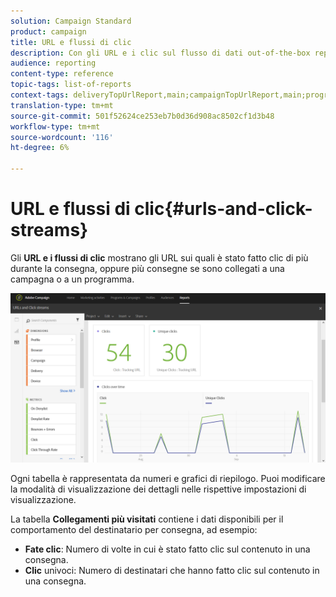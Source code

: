 ```yaml
---
solution: Campaign Standard
product: campaign
title: URL e flussi di clic
description: Con gli URL e i clic sul flusso di dati out-of-the-box report, scoprite il successo degli URL nelle distribuzioni.
audience: reporting
content-type: reference
topic-tags: list-of-reports
context-tags: deliveryTopUrlReport,main;campaignTopUrlReport,main;programTopUrlReport,main
translation-type: tm+mt
source-git-commit: 501f52624ce253eb7b0d36d908ac8502cf1d3b48
workflow-type: tm+mt
source-wordcount: '116'
ht-degree: 6%

---
```



# URL e flussi di clic{#urls-and-click-streams}

Gli **URL e i flussi di clic** mostrano gli URL sui quali è stato fatto clic di più durante la consegna, oppure più consegne se sono collegati a una campagna o a un programma.

![](assets/delivery_reports_8.png)

Ogni tabella è rappresentata da numeri e grafici di riepilogo. Puoi modificare la modalità di visualizzazione dei dettagli nelle rispettive impostazioni di visualizzazione.

La tabella **Collegamenti più visitati** contiene i dati disponibili per il comportamento del destinatario per consegna, ad esempio:

* **Fate clic**: Numero di volte in cui è stato fatto clic sul contenuto in una consegna.
* **Clic** univoci: Numero di destinatari che hanno fatto clic sul contenuto in una consegna.

